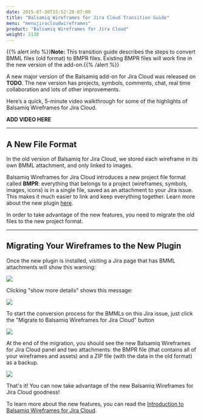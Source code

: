 ```yaml
---
date: 2015-07-30T15:52:28-07:00
title: "Balsamiq Wireframes for Jira Cloud Transition Guide"
menu: "menujiracloudwireframes"
product: "Balsamiq Wireframes for Jira Cloud"
weight: 2130
---
```


{{% alert info %}}**Note:** This transition guide describes the steps to convert BMML files (old format) to BMPR files. Existing BMPR files will work fine in the new version of the add-on.{{% /alert %}}

A new major version of the Balsamiq add-on for Jira Cloud was released on **TODO**. The new version has projects, symbols, comments, chat, real time collaboration and lots of other improvements.

Here’s a quick, 5-minute video walkthrough for some of the highlights of Balsamiq Wireframes for Jira Cloud.

**ADD VIDEO HERE**

* * *

## A New File Format

In the old version of Balsamiq for Jira Cloud, we stored each wireframe in its own BMML attachment, and only linked to images.

Balsamiq Wireframes for Jira Cloud introduces a new project file format called **BMPR**: everything that belongs to a project (wireframes, symbols, images, icons) is in a single file, saved as an attachment to your Jira issue. This makes it much easier to link and keep everything together. Learn more about the new plugin [here](../intro/).

In order to take advantage of the new features, you need to migrate the old files to the new project format.

* * *

## Migrating Your Wireframes to the New Plugin

Once the new plugin is installed, visiting a Jira page that has BMML attachments will show this warning:

![](//media.balsamiq.com/img/support/docs/jira/transitionguide/transition1_new.png)

Clicking "show more details" shows this message:

![](//media.balsamiq.com/img/support/docs/jira/transitionguide/transition2_new.png)

To start the conversion process for the BMMLs on this Jira issue, just click the "Migrate to Balsamiq Wireframes for Jira Cloud" button

![](//media.balsamiq.com/img/support/docs/jira/transitionguide/transition3.png)

At the end of the migration, you should see the new Balsamiq Wireframes for Jira Cloud panel and two attachments: the BMPR file (that contains all of your wireframes and assets) and a ZIP file (with the data in the old format) as a backup.

![](//media.balsamiq.com/img/support/docs/jira/transitionguide/transition6_new.png)

That's it! You can now take advantage of the new Balsamiq Wireframes for Jira Cloud goodness!

To learn more about the new features, you can read the [Introduction to Balsamiq Wireframes for Jira Cloud](../intro/).
